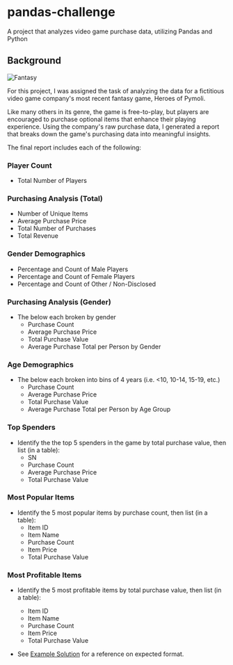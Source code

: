 # pandas-challenge
A project that analyzes video game purchase data, utilizing Pandas and Python

## Background

![Fantasy](Images/Fantasy.png)

For this project, I was assigned the task of analyzing the data for a fictitious video game company's most recent fantasy game, Heroes of Pymoli.

Like many others in its genre, the game is free-to-play, but players are encouraged to purchase optional items that enhance their playing experience. Using the company's raw purchase data, I generated a report that breaks down the game's purchasing data into meaningful insights.

The final report includes each of the following:

### Player Count

* Total Number of Players

### Purchasing Analysis (Total)

* Number of Unique Items
* Average Purchase Price
* Total Number of Purchases
* Total Revenue

### Gender Demographics

* Percentage and Count of Male Players
* Percentage and Count of Female Players
* Percentage and Count of Other / Non-Disclosed

### Purchasing Analysis (Gender)

* The below each broken by gender
  * Purchase Count
  * Average Purchase Price
  * Total Purchase Value
  * Average Purchase Total per Person by Gender

### Age Demographics

* The below each broken into bins of 4 years (i.e. &lt;10, 10-14, 15-19, etc.)
  * Purchase Count
  * Average Purchase Price
  * Total Purchase Value
  * Average Purchase Total per Person by Age Group

### Top Spenders

* Identify the the top 5 spenders in the game by total purchase value, then list (in a table):
  * SN
  * Purchase Count
  * Average Purchase Price
  * Total Purchase Value

### Most Popular Items

* Identify the 5 most popular items by purchase count, then list (in a table):
  * Item ID
  * Item Name
  * Purchase Count
  * Item Price
  * Total Purchase Value

### Most Profitable Items

* Identify the 5 most profitable items by total purchase value, then list (in a table):
  * Item ID
  * Item Name
  * Purchase Count
  * Item Price
  * Total Purchase Value

* See [Example Solution](HeroesOfPymoli/HeroesOfPymoli_starter.ipynb) for a reference on expected format.
